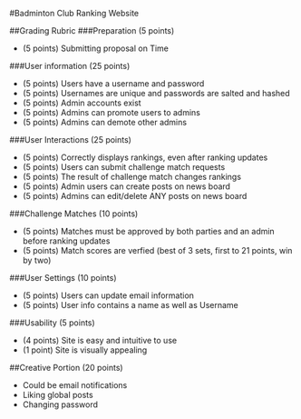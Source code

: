 #Badminton Club Ranking Website

##Grading Rubric
###Preparation (5 points)
* (5 points) Submitting proposal on Time

###User information (25 points)
* (5 points) Users have a username and password
* (5 points) Usernames are unique and passwords are salted and hashed
* (5 points) Admin accounts exist
* (5 points) Admins can promote users to admins
* (5 points) Admins can demote other admins

###User Interactions (25 points)
* (5 points) Correctly displays rankings, even after ranking updates
* (5 points) Users can submit challenge match requests
* (5 points) The result of challenge match changes rankings 
* (5 points) Admin users can create posts on news board
* (5 points) Admins can edit/delete ANY posts on news board

###Challenge Matches (10 points)
* (5 points) Matches must be approved by both parties and an admin before ranking updates
* (5 points) Match scores are verfied (best of 3 sets, first to 21 points, win by two)

###User Settings (10 points)
* (5 points) Users can update email information
* (5 points) User info contains a name as well as Username

###Usability (5 points)
* (4 points) Site is easy and intuitive to use
* (1 point) Site is visually appealing

##Creative Portion (20 points)
* Could be email notifications
* Liking global posts
* Changing password
